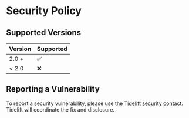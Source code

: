 # Security Policy

## Supported Versions

| Version | Supported          |
|---------|--------------------|
| 2.0 +   | :white_check_mark: |
| < 2.0   | :x:                |

## Reporting a Vulnerability

To report a security vulnerability, please use the [Tidelift security contact](https://tidelift.com/security). Tidelift
will coordinate the fix and disclosure.
